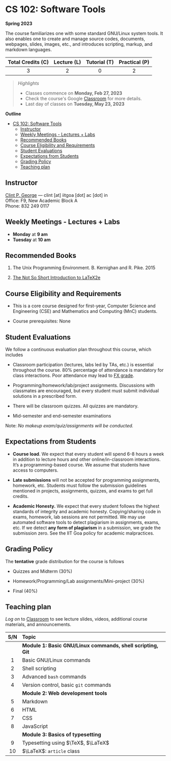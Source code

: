 # CS 102: Software Tools

**Spring 2023**

The course familiarizes one with some standard GNU/Linux system tools. It also enables one to create and manage source codes, documents, webpages, slides, images, etc., and introduces scripting, markup, and markdown languages. 

| Total Credits (C) | Lecture (L) | Tutorial (T) | Practical (P) |
| :---------------: | :---------: | :----------: | :-----------: |
|         3         |      2      |      0       |       2       |


> *Highlights*
> - Classes commence on **Monday, Feb 27, 2023**
> - Check the course's Google [Classroom](https://classroom.google.com/) for more details. 
> - Last day of classes on **Tuesday, May 23, 2023** 


**Outline**
- [CS 102: Software Tools](#cs-102-software-tools)
  - [Instructor](#instructor)
  - [Weekly Meetings - Lectures + Labs](#weekly-meetings---lectures--labs)
  - [Recommended Books](#recommended-books)
  - [Course Eligibility and Requirements](#course-eligibility-and-requirements)
  - [Student Evaluations](#student-evaluations)
  - [Expectations from Students](#expectations-from-students)
  - [Grading Policy](#grading-policy)
  - [Teaching plan](#teaching-plan)

## Instructor

[Clint P. George](https://www.iitgoa.ac.in/~clint) — clint [at] iitgoa [dot] ac [dot] in <br/>
Office: F9, New Academic Block A <br/>
Phone: 832 249 0117


## Weekly Meetings - Lectures + Labs
  - **Monday** at **9 am**
  - **Tuesday** at **10 am**

## Recommended Books

1. The Unix Programming Environment. B. Kernighan and R. Pike. 2015 

2. [The Not So Short Introduction to LaTeX2e](https://mirror.kku.ac.th/CTAN/info/lshort/english/lshort.pdf) 

## Course Eligibility and Requirements

- This is a core course designed for first-year, Computer Science and Engineering (CSE) and Mathematics and Computing (MnC) students. 
  
- Course prerequisites: None


## Student Evaluations  

We follow a continuous evaluation plan throughout this course, which includes 

- Classroom participation (lectures, labs led by TAs, etc.) is essential throughout the course. 80% percentage of attendance is mandatory for class interactions. Poor attendance may lead to [FX grade](https://iitgoa.ac.in/wp-content/uploads/IIT-Goa-Grading-System-v1-2.pdf). 
  
- Programming/homework/lab/project assignments. Discussions with classmates are encouraged, but every student must submit individual solutions in a prescribed form. 

- There will be classroom quizzes. All quizzes are mandatory. 

- Mid-semester and end-semester examinations

Note: _No makeup exam/quiz/assignments will be conducted._

## Expectations from Students 

- **Course load**. We expect that every student will spend 6-8 hours a week in addition to lecture hours and other online/in-classroom interactions. It’s a programming-based course. We assume that students have access to computers.  

- **Late submissions** will not be accepted for programming assignments, homework, etc. Students must follow the submission guidelines mentioned in projects, assignments, quizzes, and exams to get full credits. 

- **Academic Honesty.** We expect that every student follows the highest standards of integrity and academic honesty. Copying/sharing code in exams, homework, lab sessions are not permitted. We may use automated software tools to detect plagiarism in assignments, exams, etc. If we detect **any form of plagiarism** in a submission, we grade the submission zero. See the IIT Goa policy for academic malpractices. 

## Grading Policy

The **tentative** grade distribution for the course is follows

- Quizzes and Midterm (30%) 

- Homework/Programming/Lab assignments/Mini-project (30%)

- Final (40%)


## Teaching plan

*Log on* to [Classroom](https://classroom.google.com/) to see lecture slides, videos, additional course materials, and announcements.

|  S/N  | Topic                                                        |
| :---: | :----------------------------------------------------------- |
|       | **Module 1: Basic GNU/Linux commands, shell scripting, Git** |
|   1   | Basic GNU/Linux commands                                     |
|   2   | Shell scripting                                              |
|   3   | Advanced `bash` commands                                     |
|   4   | Version control, basic `git` commands                        |
|       | **Module 2: Web development tools**                          |
|   5   | Markdown                                                     |
|   6   | HTML                                                         |
|   7   | CSS                                                          |
|   8   | JavaScript                                                   |
|       | **Module 3: Basics of typesetting**                          |
|  9    | Typesetting using $\TeX$, $\LaTeX$                           |
|  10   | $\LaTeX$: `article` class                                    |
 
